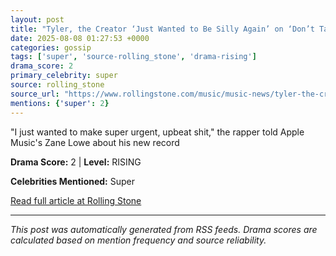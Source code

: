 ```yaml
---
layout: post
title: "Tyler, the Creator ‘Just Wanted to Be Silly Again’ on ‘Don’t Tap the Glass’"
date: 2025-08-08 01:27:53 +0000
categories: gossip
tags: ['super', 'source-rolling_stone', 'drama-rising']
drama_score: 2
primary_celebrity: super
source: rolling_stone
source_url: "https://www.rollingstone.com/music/music-news/tyler-the-creator-dont-tap-the-glass-upbeat-dance-music-1235403430/"
mentions: {'super': 2}
---
```


"I just wanted to make super urgent, upbeat shit," the rapper told Apple Music's Zane Lowe about his new record

**Drama Score:** 2 | **Level:** RISING

**Celebrities Mentioned:** Super

[Read full article at Rolling Stone](https://www.rollingstone.com/music/music-news/tyler-the-creator-dont-tap-the-glass-upbeat-dance-music-1235403430/)

---
*This post was automatically generated from RSS feeds. Drama scores are calculated based on mention frequency and source reliability.*
